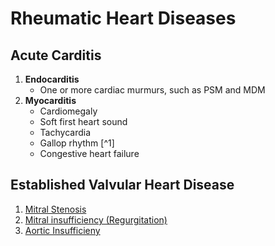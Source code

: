 # Rheumatic Heart Diseases

## Acute Carditis

1. **Endocarditis**
   - One or more cardiac murmurs, such as PSM and MDM
1. **Myocarditis**
   - Cardiomegaly
   - Soft first heart sound
   - Tachycardia
   - Gallop rhythm [^1]
   - Congestive heart failure

## Established Valvular Heart Disease

1. [Mitral Stenosis](/paediatrics/cvs/rheumatic-heart-diseases/mitral-stenosis)
1. [Mitral insufficiency (Regurgitation)](/paediatrics/cvs/rheumatic-heart-diseases/mitral-insufficiency)
1. [Aortic Insufficieny](/paediatrics/cvs/rheumatic-heart-diseases/aortic-insufficiency)
